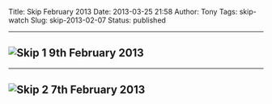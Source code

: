 Title: Skip February 2013
Date: 2013-03-25 21:58
Author: Tony
Tags: skip-watch
Slug: skip-2013-02-07
Status: published

  --------------------------------------------------------------------------------------------------------------------------------------------------------------------------------------------------------------------------------------------------
![Skip 1]({static}/images/2013/IMG_20130209_144726.jpg)
  9th February 2013
  --------------------------------------------------------------------------------------------------------------------------------------------------------------------------------------------------------------------------------------------------

  --------------------------------------------------------------------------------------------------------------------------------------------------------------------------------------------------------------------------------------------------
  ![Skip 2]({static}/images/2013/IMG_20130207_174013.jpg)
  7th February 2013
  --------------------------------------------------------------------------------------------------------------------------------------------------------------------------------------------------------------------------------------------------
